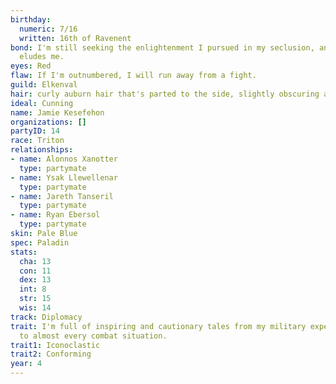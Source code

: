 ```yaml
---
birthday:
  numeric: 7/16
  written: 16th of Ravenent
bond: I'm still seeking the enlightenment I pursued in my seclusion, and it still
  eludes me.
eyes: Red
flaw: If I'm outnumbered, I will run away from a fight.
guild: Elkenval
hair: curly auburn hair that's parted to the side, slightly obscuring an eye
ideal: Cunning
name: Jamie Kesefehon
organizations: []
partyID: 14
race: Triton
relationships:
- name: Alonnos Xanotter
  type: partymate
- name: Ysak Llewellenar
  type: partymate
- name: Jareth Tanseril
  type: partymate
- name: Ryan Ebersol
  type: partymate
skin: Pale Blue
spec: Paladin
stats:
  cha: 13
  con: 11
  dex: 13
  int: 8
  str: 15
  wis: 14
track: Diplomacy
trait: I'm full of inspiring and cautionary tales from my military experience relevant
  to almost every combat situation.
trait1: Iconoclastic
trait2: Conforming
year: 4
---
```

